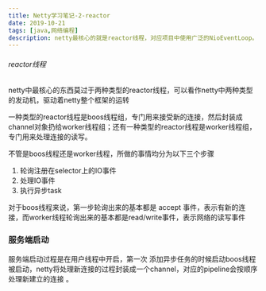 ```yaml
---
title: Netty学习笔记-2-reactor
date: 2019-10-21
tags: [java,网络编程] 
description: netty最核心的就是reactor线程，对应项目中使用广泛的NioEventLoop。
---
```




###### reactor线程

netty中最核心的东西莫过于两种类型的reactor线程，可以看作netty中两种类型的发动机，驱动着netty整个框架的运转

一种类型的reactor线程是boos线程组，专门用来接受新的连接，然后封装成channel对象扔给worker线程组；还有一种类型的reactor线程是worker线程组，专门用来处理连接的读写。

不管是boos线程还是worker线程，所做的事情均分为以下三个步骤

1. 轮询注册在selector上的IO事件
2. 处理IO事件
3. 执行异步task

对于boos线程来说，第一步轮询出来的基本都是 accept  事件，表示有新的连接，而worker线程轮询出来的基本都是read/write事件，表示网络的读写事件



### 服务端启动

服务端启动过程是在用户线程中开启，第一次 添加异步任务的时候启动boos线程 被启动，netty将处理新连接的过程封装成一个channel，对应的pipeline会按顺序处理新建立的连接 。

































